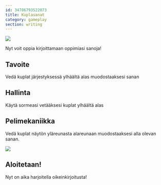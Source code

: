 ```yaml
---
id: 34786793522073
title: Kuplasanat
category: gameplay
section: writing
---
```

![](https://help.studycat.com/hc/article_attachments/34786813307289)

Nyt voit oppia kirjoittamaan oppimiasi sanoja!

## Tavoite 

Vedä kuplat järjestyksessä ylhäältä alas muodostaaksesi sanan

## Hallinta

Käytä sormeasi vetääksesi kuplat ylhäältä alas

## Pelimekaniikka

Vedä kuplat näytön yläreunasta alareunaan muodostaaksesi alla olevan sanan.

![](https://help.studycat.com/hc/article_attachments/34964575773977)

## Aloitetaan!

Nyt on aika harjoitella oikeinkirjoitusta!

